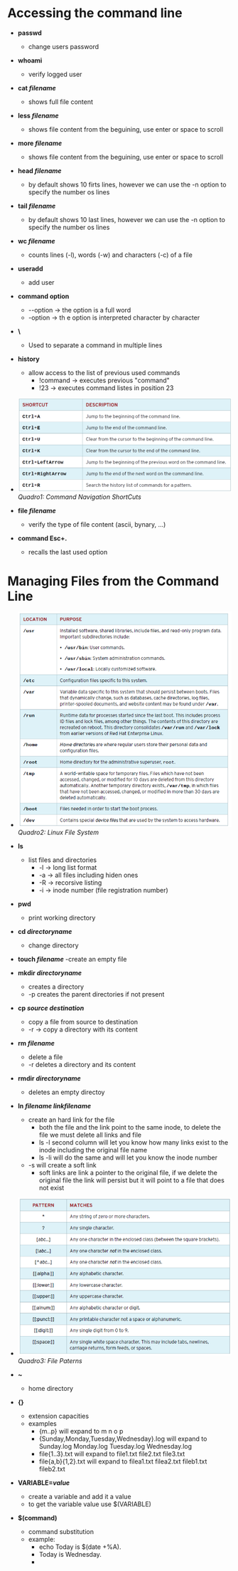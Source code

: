 #
# Accessing the command line

- **passwd**
    - change users password
- **whoami**
    - verify logged user
- **cat *filename***
    - shows full file content
- **less *filename***
    - shows file content from the beguining, use enter or space to scroll
- **more *filename***
    - shows file content from the beguining, use enter or space to scroll
- **head *filename***
    - by default shows 10 firts lines, however we can use the -n option to specify the number os lines
- **tail *filename***
    - by default shows 10 last lines, however we can use the -n option to specify the number os lines
- **wc *filename***
    - counts lines (-l), words (-w) and characters (-c) of a file
- **useradd**
    - add user
- **command option**
    - --option -> the option is a full word
    - -option -> th e option is interpreted character by character
- **\\**
    - Used to separate a command in multiple lines
- **history**
    - allow access to the list of previous used commands
        - !command -> executes previous "command" 
        - !23 -> executes command listes in position 23

 - ![Quadro1, command navigation shortcuts](/images/navigationshortcuts.png)
 *Quadro1: Command Navigation ShortCuts*
 - **file *filename*** 
    - verify the type of file content (ascii, bynary, ...)
- **command Esc+.**
    - recalls the last used option  

#
#
# Managing Files from the Command Line
- ![Quadro2, Linux File System](/images/importantfolders.png)
*Quadro2: Linux File System*
- **ls**
    - list files and directories
        - -l -> long list format
        - -a -> all files including hiden ones
        - -R -> recorsive listing
        - -i -> inode number (file registration number)
- **pwd**
    - print working directory
- **cd *directoryname*** 
    - change directory
-  **touch *filename***
    -create an empty file
- **mkdir *directoryname***
    - creates a directory
    - -p creates the parent directories if not present
- **cp  *source destination***
    - copy a file from source to destination
    - -r -> copy a directory with its content
- **rm *filename***
    - delete a file
    - -r deletes a directory and its content
- **rmdir *directoryname*** 
    - deletes an empty directoy
- **ln  *filename linkfilename***
    - create an hard link for the file
        - both the file and the link point to the same inode, to delete the file we must delete all links and file
        - ls -l second column will let you know how many links exist to the inode including the original file name
        - ls -li will do the same and will let you know the inode number
    - -s will create a soft link
        - soft links are link a pointer to the original file, if we delete the original file the link will persist but it will point to a file that does not exist  
          
- ![Quadro3, File Paterns](/images/filepaterns.png)
*Quadro3: File Paterns*
- **~**
    - home directory
- **{}**
    - extension capacities
    - examples
        - {m..p} will expand to m n o p
        - {Sunday,Monday,Tuesday,Wednesday}.log will expand to Sunday.log Monday.log Tuesday.log Wednesday.log
        - file{1..3}.txt will expand to file1.txt file2.txt file3.txt
        - file{a,b}{1,2}.txt will expand to filea1.txt filea2.txt fileb1.txt fileb2.txt
- **VARIABLE=*value***
    - create a variable and add it a value
    - to get the variable value use $(VARIABLE)
- **$(command)**
    - command substitution 
    - example:
        - echo Today is $(date +%A).
        - Today is Wednesday.
        -